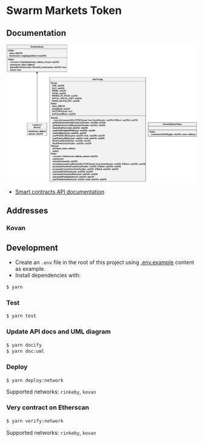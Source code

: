 # Swarm Markets Token

## Documentation

![](docs/uml/swarm-markets-token.png?raw=true)

- [Smart contracts API documentation](SUMMARY.md)

## Addresses

### Kovan


## Development

- Create an `.env` file in the root of this project using [.env.example](.env.example) content as example.
- Install dependencies with:
```bash
$ yarn
```

### Test
```bash
$ yarn test
```

### Update API docs and UML diagram
```bash
$ yarn docify
$ yarn doc:uml
```

### Deploy
```bash
$ yarn deploy:network
```

Supported networks: `rinkeby`, `kovan`

### Very contract on Etherscan
```bash
$ yarn verify:network
```

Supported networks: `rinkeby`, `kovan`
